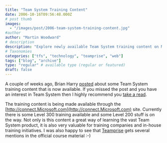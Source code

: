 ```yaml
---
title: "Team System Training Content"
date: 2006-10-16T09:56:48.000Z
# post thumb
images:
  - "/images/post/2006-team-system-training-content.jpg"
#author
author: "Martin Woodward"
# description
description: "Explore newly available Team System training content on Microsoft Connect, featuring valuable resources for both learners and trainers."
# Taxonomies
categories: ["tfs", "technology", "teamprise", "web"]
tags: ["blog", "archive"]
type: "regular" # available type (regular or featured)
draft: false
---
```


A couple of weeks ago, Brian Harry [posted](http://blogs.msdn.com/bharry/archive/2006/10/06/The-Training-That-Just-Won_2700_t-Die.aspx) about some Team System training content that is now available. If you missed the post and you have an interest in Team System then I highly recommend you [take a read](http://blogs.msdn.com/bharry/archive/2006/10/06/The-Training-That-Just-Won_2700_t-Die.aspx).

The training content is being made available through the [http://connect.Microsoft.com](http://connect.Microsoft.com) site. Currently there is some Level 300 training available and some Level 200 stuff is on the way. Not only is this content a great way of learning the vast Team System product, it is also very valuable for training companies and in-house training initiatives. I was also happy to see that [Teamprise](http://www.teamprise.com/) gets several mentions in the official course material :-)
